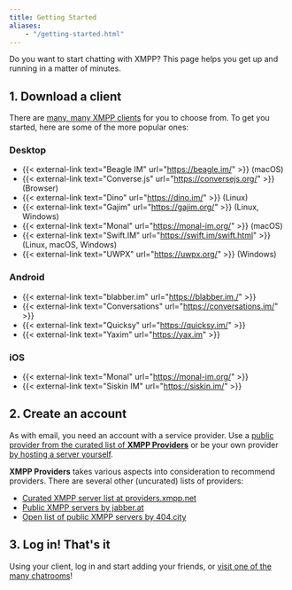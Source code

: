 ```yaml
---
title: Getting Started
aliases:
    - "/getting-started.html"
---
```


Do you want to start chatting with XMPP? This page helps you get up and running in a matter of minutes.

## 1. Download a client

There are [many, many XMPP clients](/software/clients) for you to choose from. To get you started, here are some of the more popular ones:

### Desktop

* {{< external-link text="Beagle IM" url="https://beagle.im/" >}} (macOS)
* {{< external-link text="Converse.js" url="https://conversejs.org/" >}} (Browser)
* {{< external-link text="Dino" url="https://dino.im/" >}} (Linux)
* {{< external-link text="Gajim" url="https://gajim.org/" >}} (Linux, Windows)
* {{< external-link text="Monal" url="https://monal-im.org/" >}} (macOS)
* {{< external-link text="Swift.IM" url="https://swift.im/swift.html" >}} (Linux, macOS, Windows)
* {{< external-link text="UWPX" url="https://uwpx.org/" >}} (Windows)
  
### Android

* {{< external-link text="blabber.im" url="https://blabber.im./" >}}
* {{< external-link text="Conversations" url="https://conversations.im/" >}}
* {{< external-link text="Quicksy" url="https://quicksy.im/" >}}
* {{< external-link text="Yaxim" url="https://yax.im" >}}
  
### iOS

* {{< external-link text="Monal" url="https://monal-im.org/" >}}
* {{< external-link text="Siskin IM" url="https://siskin.im/" >}}

## 2. Create an account

As with email, you need an account with a service provider.
Use a [public provider from the curated list of **XMPP Providers**](https://providers.xmpp.net) or be your own provider [by hosting a server yourself](https://xmpp.org/software/servers/).

**XMPP Providers** takes various aspects into consideration to recommend providers.
There are several other (uncurated) lists of providers:

* [Curated XMPP server list at providers.xmpp.net](https://providers.xmpp.net/)
* [Public XMPP servers by jabber.at](https://list.jabber.at)
* [Open list of public XMPP servers by 404.city](https://xmpp-servers.404.city)

## 3. Log in! That's it

Using your client, log in and start adding your friends, or [visit one of the many chatrooms](https://search.jabber.network/)!
